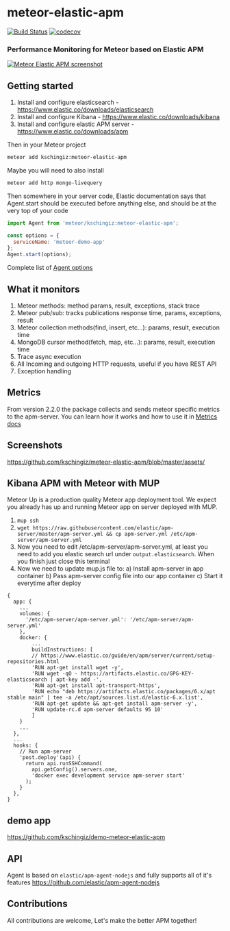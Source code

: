 # meteor-elastic-apm

[![Build Status](https://travis-ci.org/kschingiz/meteor-elastic-apm.svg?branch=master)](https://travis-ci.org/kschingiz/meteor-elastic-apm)
[![codecov](https://codecov.io/gh/kschingiz/meteor-elastic-apm/branch/master/graph/badge.svg)](https://codecov.io/gh/kschingiz/meteor-elastic-apm)

### Performance Monitoring for Meteor based on Elastic APM

[![Meteor Elastic APM screenshot](https://raw.githubusercontent.com/kschingiz/meteor-elastic-apm/master/assets/meteor-call-2.png)](https://github.com/kschingiz/meteor-elastic-apm)

## Getting started

1. Install and configure elasticsearch - https://www.elastic.co/downloads/elasticsearch
2. Install and configure Kibana - https://www.elastic.co/downloads/kibana
3. Install and configure elastic APM server - https://www.elastic.co/downloads/apm

Then in your Meteor project

```bash
meteor add kschingiz:meteor-elastic-apm
```

Maybe you will need to also install

```bash
meteor add http mongo-livequery
```

Then somewhere in your server code, Elastic documentation says that Agent.start should be executed before anything else, and should be at the very top of your code

```js
import Agent from 'meteor/kschingiz:meteor-elastic-apm';

const options = {
  serviceName: 'meteor-demo-app'
};
Agent.start(options);
```

Complete list of [Agent options](https://www.elastic.co/guide/en/apm/agent/nodejs/current/advanced-setup.html)

## What it monitors

1. Meteor methods: method params, result, exceptions, stack trace
2. Meteor pub/sub: tracks publications response time, params, exceptions, result
3. Meteor collection methods(find, insert, etc...): params, result, execution time
4. MongoDB cursor method(fetch, map, etc...): params, result, execution time
5. Trace async execution
6. All Incoming and outgoing HTTP requests, useful if you have REST API
7. Exception handling

## Metrics

From version 2.2.0 the package collects and sends meteor specific metrics to the apm-server.
You can learn how it works and how to use it in [Metrics docs](./METRICS.md)

## Screenshots

https://github.com/kschingiz/meteor-elastic-apm/blob/master/assets/

## Kibana APM with Meteor with MUP

Meteor Up is a production quality Meteor app deployment tool. We expect you already has up and running Meteor app on server deployed with MUP.

1. `mup ssh`
2. `wget https://raw.githubusercontent.com/elastic/apm-server/master/apm-server.yml && cp apm-server.yml /etc/apm-server/apm-server.yml`
3. Now you need to edit /etc/apm-server/apm-server.yml, at least you need to add you elastic search url under `output.elasticsearch`. When you finish just close this terminal
4. Now we need to update mup.js file to:
   a) Install apm-server in app container
   b) Pass apm-server config file into our app container
   c) Start it everytime after deploy

```
{
  app: {
    ...
    volumes: {
      '/etc/apm-server/apm-server.yml': '/etc/apm-server/apm-server.yml'
    },
    docker: {
        ...
        buildInstructions: [
        // https://www.elastic.co/guide/en/apm/server/current/setup-repositories.html
        'RUN apt-get install wget -y',
        'RUN wget -qO - https://artifacts.elastic.co/GPG-KEY-elasticsearch | apt-key add -',
        'RUN apt-get install apt-transport-https',
        'RUN echo "deb https://artifacts.elastic.co/packages/6.x/apt stable main" | tee -a /etc/apt/sources.list.d/elastic-6.x.list',
        'RUN apt-get update && apt-get install apm-server -y',
        'RUN update-rc.d apm-server defaults 95 10'
        ]
    }
    ...
  },
  ...
  hooks: {
    // Run apm-server
    'post.deploy'(api) {
      return api.runSSHCommand(
        api.getConfig().servers.one,
        'docker exec development service apm-server start'
      );
    }
  },
}
```

## demo app

https://github.com/kschingiz/demo-meteor-elastic-apm

## API

Agent is based on `elastic/apm-agent-nodejs` and fully supports all of it's features https://github.com/elastic/apm-agent-nodejs

## Contributions

All contributions are welcome, Let's make the better APM together!
